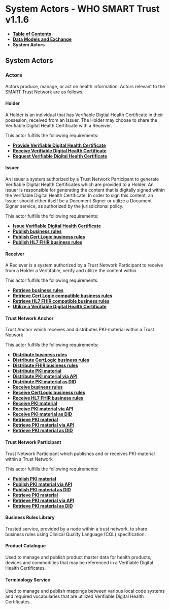 # System Actors - WHO SMART Trust v1.1.6

* [**Table of Contents**](toc.md)
* [**Data Models and Exchange**](data_exchange.md)
* **System Actors**

## System Actors

### Actors

Actors produce, manage, or act on health information. Actors relevant to the SMART Trust Network are as follows.

#### Holder

A Holder is an individual that has Verifiable Digtial Health Certificate in their possesion, received from an Issuer. The Holder may choose to share the Verifiable Digital Health Certificate with a Receiver.

This actor fulfills the following requirements:

*  **[Provide Verifiable Digital Health Certificate](Requirements-ProvideVDHC.md)** 
*  **[Receive Verifiable Digital Health Certificate](Requirements-ReceiveVDHC.md)** 
*  **[Request Verifiable Digital Health Certificate](Requirements-RequestVDHC.md)** 

#### Issuer

An Issuer a system authorized by a Trust Network Participant to generate Verifiable Digital Health Certificates which are provided to a Holder. An Issuer is responsible for generating the content that is digitally signed within the Verifiable Digital Health Certificate. In order to sign this content, an Issuer should either itself be a Document Signer or utilize a Document Signer service, as authorized by the jurisdicitonal policy.

This actor fulfills the following requirements:

*  **[Issue Verifiable Digital Health Certificate](Requirements-IssuerVDHC.md)** 
*  **[Publish business rules](Requirements-PublishBusinessRules.md)** 
*  **[Publish Cert Logic business rules](Requirements-PublishBusinessRulesCertLogic.md)** 
*  **[Publish HL7 FHIR business rules](Requirements-PublishBusinessRulesFHIR.md)** 

#### Receiver

A Reciever is a system authorized by a Trust Network Participant to receive from a Holder a Veritifable, verify and utilize the content within.

This actor fulfills the following requirements:

*  **[Retrieve business rules](Requirements-RetrieveBusinessRules.md)** 
*  **[Retrieve Cert Logic compatible business rules](Requirements-RetrieveBusinessRulesCertLogic.md)** 
*  **[Retrieve HL7 FHIR compatible business rules](Requirements-RetrieveBusinessRulesFHIR.md)** 
*  **[Utilize a Verifiable Digital Health Certificate](Requirements-UtilizeVDHC.md)** 

#### Trust Network Anchor

Trust Anchor which receives and distributes PKI-material within a Trust Network

This actor fulfills the following requirements:

*  **[Distribute business rules](Requirements-DistributeBusinessRules.md)** 
*  **[Distribute CertLogic business rules](Requirements-DistributeBusinessRulesCertLogic.md)** 
*  **[Distribute FHIR business rules](Requirements-DistributeBusinessRulesFHIR.md)** 
*  **[Distribute PKI material](Requirements-DistributePKIMaterial.md)** 
*  **[Distribute PKI material via API](Requirements-DistributePKIMaterialAPI.md)** 
*  **[Distribute PKI material as DID](Requirements-DistributePKIMaterialDID.md)** 
*  **[Receive business rules](Requirements-ReceiveBusinessRules.md)** 
*  **[Receive CertLogic business rules](Requirements-ReceiveBusinessRulesCertLogic.md)** 
*  **[Receive HL7 FHIR business rules](Requirements-ReceiveBusinessRulesFHIR.md)** 
*  **[Receive PKI material](Requirements-ReceivePKUMaterial.md)** 
*  **[Receive PKI material via API](Requirements-ReceivePKUMaterialAPI.md)** 
*  **[Receive PKI material as DID](Requirements-ReceivePKUMaterialDID.md)** 
*  **[Retrieve PKI material](Requirements-RetrievePKIMaterial.md)** 
*  **[Retrieve PKI material via API](Requirements-RetrievePKIMaterialAPI.md)** 
*  **[Retrieve PKI material as DID](Requirements-RetrievePKIMaterialDID.md)** 

#### Trust Network Participant

Trust Network Participant which publishes and or receives PKI-material within a Trust Network

This actor fulfills the following requirements:

*  **[Publish PKI material](Requirements-PublishPKIMaterial.md)** 
*  **[Publish PKI material via API](Requirements-PublishPKIMaterialAPI.md)** 
*  **[Publish PKI material as DID](Requirements-PublishPKIMaterialDID.md)** 
*  **[Retrieve PKI material](Requirements-RetrievePKIMaterial.md)** 
*  **[Retrieve PKI material via API](Requirements-RetrievePKIMaterialAPI.md)** 
*  **[Retrieve PKI material as DID](Requirements-RetrievePKIMaterialDID.md)** 

#### Business Rules Library

Trusted service, provided by a node within a trust network, to share business rules using Clinical Quality Language (CQL) specification.

#### Product Catalogue

Used to manage and publish product master data for health products, devices and commodities that may be referenced in a Verifiable Digital Health Certificates.

#### Terminology Service

Used to manage and publish mappings between various local code systems and required vocabularies that are utilized Verifiable Digital Health Certificates.


